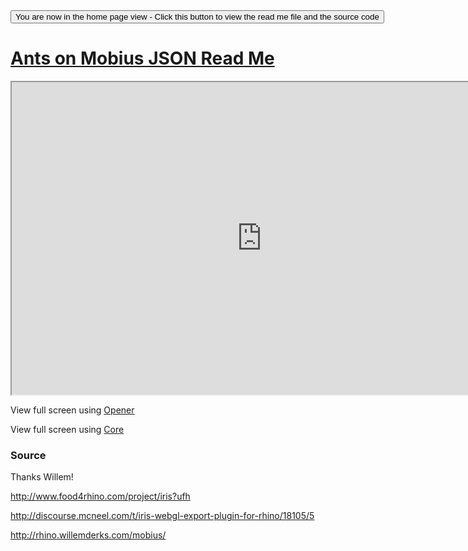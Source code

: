 
<span style=display:none; >
[You are now in a GitHub source code view - click this link to view the home page]
( http://ladybug-analysis-tools.github.io/3d-models/content/json/ants-on-mobius/ "View file as a web page." ) </span>
<input type=button onclick=window.location.href='https://github.com/ladybug-analysis-tools/3d-models/tree/gh-pages/content/json/ants-on-mobius/'; 
value='You are now in the home page view - Click this button to view the read me file and the source code' >



[Ants on Mobius JSON Read Me]( ../index.html#ants-on-mobius/readme.md )
===




<iframe src=http://ladybug-analysis-tools.github.io/3d-models/code/json/core/index.html#http://ladybug-analysis-tools.github.io/3d-models/content/json/ants-on-mobius/ants-on-mobius.json#la=37.796#lo=-122.398 width=800 height=500 ></iframe>

View full screen using [Opener]( http://ladybug-analysis-tools.github.io/3d-models/code/json/opener/ladybug-web-json-opener-r2.html#http://ladybug-analysis-tools.github.io/3d-models/content/json/ants-on-mobius/ants-on-mobius.json#la=37.796#lo=-122.398 )

View full screen using [Core]( http://ladybug-analysis-tools.github.io/3d-models/code/json/core/ladybug-web-json-core-r3.html#http://ladybug-analysis-tools.github.io/3d-models/content/json/ants-on-mobius/ants-on-mobius.json#la=37.796#lo=-122.398 )



### Source

Thanks Willem!

http://www.food4rhino.com/project/iris?ufh

http://discourse.mcneel.com/t/iris-webgl-export-plugin-for-rhino/18105/5

http://rhino.willemderks.com/mobius/
